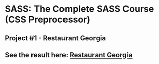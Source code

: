 # SASS: The Complete SASS Course (CSS Preprocessor)
## Project #1 - Restaurant Georgia 
## See the result here: [**Restaurant Georgia**](https://patriciajuradodebilbao.github.io/sass-restaurant-project/)
